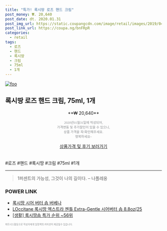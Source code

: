 ```yaml
--- 
title: "특가! 록시땅 로즈 핸드 크림" 
post_money: ₩. 20,640 
post_date: dt. 2020.01.31 
post_img_url: https://static.coupangcdn.com/image/retail/images/2019/04/06/6/4/30a61158-4bca-4989-8476-6e995a35eb27.jpg 
post_link_url: https://coupa.ng/bnFRpR 
categories: 
  - retail 
tags: 
  - 로즈 
  - 핸드 
  - 록시땅 
  - 크림 
  - 75ml 
  - 1개 
--- 
```

[![foo](https://static.coupangcdn.com/image/retail/images/2019/04/06/6/4/30a61158-4bca-4989-8476-6e995a35eb27.jpg)](https://coupa.ng/bnFRpR) 

## 록시땅 로즈 핸드 크림, 75ml, 1개 
<p style="text-align: center;">**₩ 20,640**</p> 
<p style="text-align: center;"><span style="color: #898c8f; font-family: Georgia,Times,serif; font-size: 0.75em;">2020년01월31일에 작성되어, <br>가격변동 및 추가할인이 있을 수 있으니,<br> 상품 가격을 꼭!확인해주세요.<br>행복하세요~</span> 
</p>	 
<div markdown="0" style="text-align: center;"><a href="https://coupa.ng/bnFRpR" class="btn btn--success">상품가격 및 후기 보러가기</a></div> 
<br><br> 
  #로즈 #핸드 #록시땅 #크림 #75ml #1개 
<hr> 

> 1퍼센트의 가능성, 그것이 나의 길이다. – 나폴레옹 


### POWER LINK

* <a href="https://blog.naver.com/fasyy4321/221786768866" target="_blank">록시땅 시어 버터 솝 버베나</a>
* <a href="https://blog.naver.com/santokki14/221786483606" target="_blank">LOccitane 록시땅 엑스트라 젠틀 Extra-Gentle 시어버터 솝 8.8oz(25</a>
* <a href="https://blog.naver.com/sakai111/221786104206" target="_blank"> [생활] 록시땅솝 특가 순위 ~56위</a>

<span style="color: #898c8f; font-family: Georgia,Times,serif; font-size: 0.55em;">파트너스활동으로 작성자에게 일정액의 커미션이 제공될수 있습니다.</span> 
